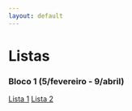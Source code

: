 ```yaml
---
layout: default
---
```



# Listas

### Bloco 1 (5/fevereiro - 9/abril)

<a href="https://forms.gle/cjBsWV1ucwJqErXT9">Lista 1</a>
<a href="https://forms.gle/bo46uJhSWjfqQ9yy8">Lista 2</a>
